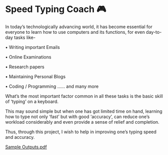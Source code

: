 
# Speed Typing Coach 🎮

In today’s technologically advancing world, it has become essential for everyone to learn how to use computers and its functions, for even day-to-day tasks like-

• Writing important Emails

• Online Examinations

• Research papers

• Maintaining Personal Blogs

• Coding / Programming ...... and many more

What’s the most important factor common in all these tasks is the basic skill of ‘typing’ on a keyboard. 

This may sound simple but when one has got limited time on hand, learning how to type not only ‘fast’ but with good ‘accuracy’, can reduce one’s workload considerably and even provide a sense of relief and completion.

Thus, through this project, I wish to help in improving one’s typing speed and accuracy.

[Sample Outputs.pdf](https://github.com/Nandan-18/Speed-Typing-Coach/files/6213850/Sample.Outputs.pdf)

